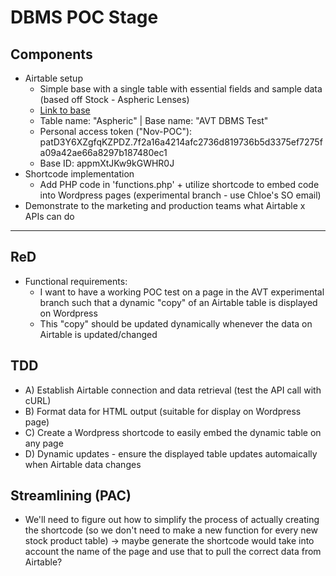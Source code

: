 # DBMS POC Stage

## Components
- Airtable setup
  - Simple base with a single table with essential fields and sample data (based off Stock - Aspheric Lenses)
  - [Link to base](https://airtable.com/appmXtJKw9kGWHR0J/tblru3M6pYGiwqFeI/viw26Xkkake7tnCXQ?blocks=hide)
  - Table name: "Aspheric" | Base name: "AVT DBMS Test"
  - Personal access token ("Nov-POC"): patD3Y6XZgfqKZPDZ.7f2a16a4214afc2736d819736b5d3375ef7275fa09a42ae66a8297b187480ec1
  - Base ID: appmXtJKw9kGWHR0J
- Shortcode implementation
  - Add PHP code in 'functions.php' + utilize shortcode to embed code into Wordpress pages (experimental branch - use Chloe's SO email)
- Demonstrate to the marketing and production teams what Airtable x APIs can do

---

## ReD
- Functional requirements:
  - I want to have a working POC test on a page in the AVT experimental branch such that a dynamic "copy" of an Airtable table is displayed on Wordpress
  - This "copy" should be updated dynamically whenever the data on Airtable is updated/changed

## TDD
- A) Establish Airtable connection and data retrieval (test the API call with cURL)
- B) Format data for HTML output (suitable for display on Wordpress page)
- C) Create a Wordpress shortcode to easily embed the dynamic table on any page
- D) Dynamic updates - ensure the displayed table updates automaically when Airtable data changes

## Streamlining (PAC)
- We'll need to figure out how to simplify the process of actually creating the shortcode (so we don't need to make a new function for every new stock product table) -> maybe generate the shortcode would take into account the name of the page and use that to pull the correct data from Airtable?
